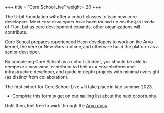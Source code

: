 +++
title = "Core School Live"
weight = 20
+++

The Urbit Foundation will offer a cohort classes to train new core developers.
Most core developers have been trained up on-the-job inside of Tlon, but as
core development expands, other organizations will contribute.

Core School prepares experienced Hoon developers to work on the Arvo kernel,
the Vere or New Mars runtime, and otherwise build the platform as a senior
developer.

By completing Core School as a cohort student, you should be able to compose a
new vane, contribute to Urbit as a core platform and infrastructure developer,
and guide in-depth projects with minimal oversight (as distinct from
collaboration).

The first cohort for Core School Live will take place in late summer 2023.

- [Complete this form](https://forms.gle/3c8xBubvSiQfj7Tr6) to get on our
  mailing list about the next opportunity.

Until then, feel free to work through the [Arvo docs](/reference/arvo).
